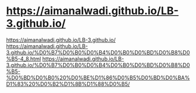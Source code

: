# https://aimanalwadi.github.io/LB-3.github.io/

https://aimanalwadi.github.io/LB-3.github.io/
https://aimanalwadi.github.io/LB-3.github.io/%D0%B7%D0%B0%D0%B4%D0%B0%D0%BD%D0%B8%D0%B5-4_8.html
https://aimanalwadi.github.io/LB-3.github.io/%D0%B7%D0%B0%D0%B4%D0%B0%D0%BD%D0%B8%D0%B5-%D0%BD%D0%B0%20%D0%BE%D1%86%D0%B5%D0%BD%D0%BA%D1%83%20%D0%B2%D1%8B%D1%88%D0%B5/

